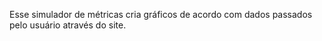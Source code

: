 Esse simulador de métricas cria gráficos de acordo com dados passados pelo usuário através do site.
